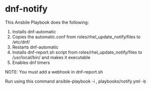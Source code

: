 # dnf-notify
This Ansbile Playbook does the following:

1) Installs dnf-automatic
2) Copies the automatic.conf from roles/rhel_update_notify/files to /etc/dnf/
3) Restarts dnf-automatic
4) Installs dnf-report.sh script from roles/rhel_update_notify/files to /usr/local/bin/ and makes it executable
5) Enables dnf timers

NOTE: You must add a webhook in dnf-report.sh

Run using this command ansible-playbook -i <host>, playbooks/notify.yml -b